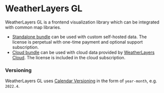 # WeatherLayers GL

WeatherLayers GL is a frontend visualization library which can be integrated with common map libraries.

* [Standalone bundle](standalone-bundle/) can be used with custom self-hosted data. The license is perpetual with one-time payment and optional support subscription.
* [Cloud bundle](cloud-bundle/) can be used with cloud data provided by [WeatherLayers Cloud](../weatherlayers-cloud/). The license is included in the cloud subscription.

### Versioning

WeatherLayers GL uses [Calendar Versioning](https://calver.org) in the form of `year-month`, e.g. `2022.4`.
